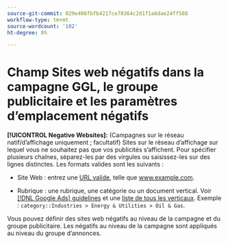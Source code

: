 ```yaml
---
source-git-commit: 029e406fbfb4217ce78364c2d1f1a6dae24ff588
workflow-type: tm+mt
source-wordcount: '102'
ht-degree: 0%

---
```

# Champ Sites web négatifs dans la campagne GGL, le groupe publicitaire et les paramètres d’emplacement négatifs

**[!UICONTROL Negative Websites]:** (Campagnes sur le réseau natif/d’affichage uniquement ; facultatif) Sites sur le réseau d’affichage sur lequel vous ne souhaitez pas que vos publicités s’affichent. Pour spécifier plusieurs chaînes, séparez-les par des virgules ou saisissez-les sur des lignes distinctes. Les formats valides sont les suivants :

* Site Web : entrez une [URL valide](https://support.google.com/google-ads/answer/2454012), telle que www.example.com.

* Rubrique : une rubrique, une catégorie ou un document vertical. Voir [[!DNL Google Ads] guidelines](https://support.google.com/google-ads/editor/answer/30517) et une [liste de tous les verticaux](https://developers.google.com/adwords/api/docs/appendix/verticals). Exemple : `category::Industries > Energy & Utilities > Oil & Gas`.

Vous pouvez définir des sites web négatifs au niveau de la campagne et du groupe publicitaire. Les négatifs au niveau de la campagne sont appliqués au niveau du groupe d’annonces.

